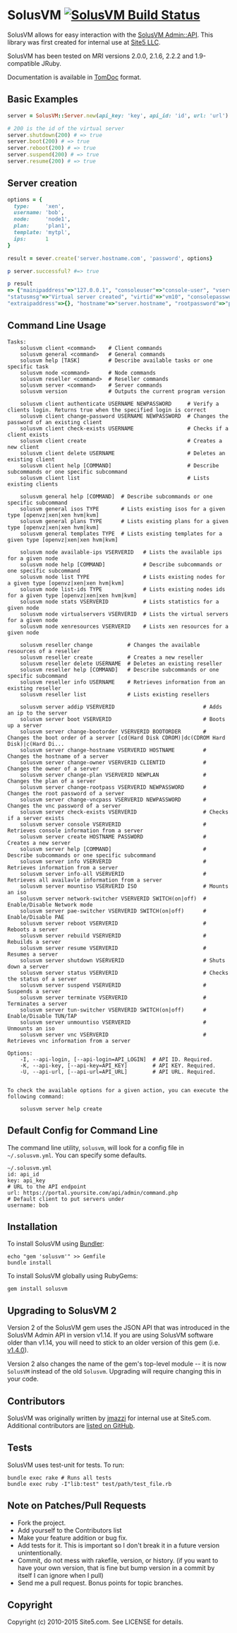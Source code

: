 SolusVM [![SolusVM Build Status][Build Icon]][Build Status]
===========================================================

SolusVM allows for easy interaction with the [SolusVM Admin::API][].
This library was first created for internal use at [Site5 LLC][].

SolusVM has been tested on MRI versions 2.0.0, 2.1.6, 2.2.2 and 1.9-compatible
JRuby.

Documentation is available in [TomDoc][] format.

[Site5 LLC]: http://www.site5.com
[SolusVM Admin::API]: https://documentation.solusvm.com/display/DOCS/Admin
[Build Status]: https://travis-ci.org/site5/solusvm
[Build Icon]: https://secure.travis-ci.org/site5/solusvm.png?branch=master
[TomDoc]: http://site5.github.io/solusvm/

Basic Examples
--------------

```ruby
server = SolusVM::Server.new(api_key: 'key', api_id: 'id', url: 'url')

# 200 is the id of the virtual server
server.shutdown(200) # => true
server.boot(200) # => true
server.reboot(200) # => true
server.suspend(200) # => true
server.resume(200) # => true
```

Server creation
---------------

```ruby
options = {
  type:     'xen',
  username: 'bob',
  node:     'node1',
  plan:     'plan1',
  template: 'mytpl',
  ips:      1
}

result = sever.create('server.hostname.com', 'password', options}

p server.successful? #=> true

p result
=> {"mainipaddress"=>"127.0.0.1", "consoleuser"=>"console-user", "vserverid"=>"10",
"statusmsg"=>"Virtual server created", "virtid"=>"vm10", "consolepassword"=>"myPassisL33t",
"extraipaddress"=>{}, "hostname"=>"server.hostname", "rootpassword"=>"password", "status"=>"success"}
```

Command Line Usage
------------------

```
Tasks:
    solusvm client <command>    # Client commands
    solusvm general <command>   # General commands
    solusvm help [TASK]         # Describe available tasks or one specific task
    solusvm node <command>      # Node commands
    solusvm reseller <command>  # Reseller commands
    solusvm server <command>    # Server commands
    solusvm version             # Outputs the current program version

    solusvm client authenticate USERNAME NEWPASSWORD     # Verify a clients login. Returns true when the specified login is correct
    solusvm client change-password USERNAME NEWPASSWORD  # Changes the password of an existing client
    solusvm client check-exists USERNAME                 # Checks if a client exists
    solusvm client create                                # Creates a new client
    solusvm client delete USERNAME                       # Deletes an existing client
    solusvm client help [COMMAND]                        # Describe subcommands or one specific subcommand
    solusvm client list                                  # Lists existing clients

    solusvm general help [COMMAND]  # Describe subcommands or one specific subcommand
    solusvm general isos TYPE       # Lists existing isos for a given type [openvz|xen|xen hvm|kvm]
    solusvm general plans TYPE      # Lists existing plans for a given type [openvz|xen|xen hvm|kvm]
    solusvm general templates TYPE  # Lists existing templates for a given type [openvz|xen|xen hvm|kvm]

    solusvm node available-ips VSERVERID   # Lists the available ips for a given node
    solusvm node help [COMMAND]            # Describe subcommands or one specific subcommand
    solusvm node list TYPE                 # Lists existing nodes for a given type [openvz|xen|xen hvm|kvm]
    solusvm node list-ids TYPE             # Lists existing nodes ids for a given type [openvz|xen|xen hvm|kvm]
    solusvm node stats VSERVERID           # Lists statistics for a given node
    solusvm node virtualservers VSERVERID  # Lists the virtual servers for a given node
    solusvm node xenresources VSERVERID    # Lists xen resources for a given node

    solusvm reseller change           # Changes the available resources of a reseller
    solusvm reseller create           # Creates a new reseller
    solusvm reseller delete USERNAME  # Deletes an existing reseller
    solusvm reseller help [COMMAND]   # Describe subcommands or one specific subcommand
    solusvm reseller info USERNAME    # Retrieves information from an existing reseller
    solusvm reseller list             # Lists existing resellers

    solusvm server addip VSERVERID                            # Adds an ip to the server
    solusvm server boot VSERVERID                             # Boots up a server
    solusvm server change-bootorder VSERVERID BOOTORDER       # Changes the boot order of a server [cd(Hard Disk CDROM)|dc(CDROM Hard Disk)|c(Hard Di...
    solusvm server change-hostname VSERVERID HOSTNAME         # Changes the hostname of a server
    solusvm server change-owner VSERVERID CLIENTID            # Changes the owner of a server
    solusvm server change-plan VSERVERID NEWPLAN              # Changes the plan of a server
    solusvm server change-rootpass VSERVERID NEWPASSWORD      # Changes the root password of a server
    solusvm server change-vncpass VSERVERID NEWPASSWORD       # Changes the vnc password of a server
    solusvm server check-exists VSERVERID                     # Checks if a server exists
    solusvm server console VSERVERID                          # Retrieves console information from a server
    solusvm server create HOSTNAME PASSWORD                   # Creates a new server
    solusvm server help [COMMAND]                             # Describe subcommands or one specific subcommand
    solusvm server info VSERVERID                             # Retrieves information from a server
    solusvm server info-all VSERVERID                         # Retrieves all availavle information from a server
    solusvm server mountiso VSERVERID ISO                     # Mounts an iso
    solusvm server network-switcher VSERVERID SWITCH(on|off)  # Enable/Disable Network mode
    solusvm server pae-switcher VSERVERID SWITCH(on|off)      # Enable/Disable PAE
    solusvm server reboot VSERVERID                           # Reboots a server
    solusvm server rebuild VSERVERID                          # Rebuilds a server
    solusvm server resume VSERVERID                           # Resumes a server
    solusvm server shutdown VSERVERID                         # Shuts down a server
    solusvm server status VSERVERID                           # Checks the status of a server
    solusvm server suspend VSERVERID                          # Suspends a server
    solusvm server terminate VSERVERID                        # Terminates a server
    solusvm server tun-switcher VSERVERID SWITCH(on|off)      # Enable/Disable TUN/TAP
    solusvm server unmountiso VSERVERID                       # Unmounts an iso
    solusvm server vnc VSERVERID                              # Retrieves vnc information from a server

Options:
    -I, --api-login, [--api-login=API_LOGIN]  # API ID. Required.
    -K, --api-key, [--api-key=API_KEY]        # API KEY. Required.
    -U, --api-url, [--api-url=API_URL]        # API URL. Required.


To check the available options for a given action, you can execute the following command:

    solusvm server help create
```

Default Config for Command Line
--------------------------------

The command line utility, `solusvm`, will look for a config file in
`~/.solusvm.yml`. You can specify some defaults.

```
~/.solusvm.yml
id: api_id
key: api_key
# URL to the API endpoint
url: https://portal.yoursite.com/api/admin/command.php
# Default client to put servers under
username: bob
```

Installation
------------

To install SolusVM using [Bundler](http://bundler.io):

```
echo "gem 'solusvm'" >> Gemfile
bundle install
```

To install SolusVM globally using RubyGems:

```
gem install solusvm
```

Upgrading to SolusVM 2
----------------------

Version 2 of the SolusVM gem uses the JSON API that was introduced in the
SolusVM Admin API in version v1.14. If you are using SolusVM software older
than v1.14, you will need to stick to an older version of this gem (i.e.
[v1.4.0](https://github.com/site5/solusvm/tree/v1.4.0)).

Version 2 also changes the name of the gem's top-level module -- it is now
`SolusVM` instead of the old `Solusvm`. Upgrading will require changing this
in your code.

Contributors
------------

SolusVM was originally written by [jmazzi](https://github.com/site5/jmazzi)
for internal use at Site5.com. Additional contributors are [listed on
GitHub](https://github.com/site5/solusvm/graphs/contributors).

Tests
-----

SolusVM uses test-unit for tests. To run:

```
bundle exec rake # Runs all tests
bundle exec ruby -I"lib:test" test/path/test_file.rb
```

Note on Patches/Pull Requests
-----------------------------

* Fork the project.
* Add yourself to the Contributors list
* Make your feature addition or bug fix.
* Add tests for it. This is important so I don't break it in a
  future version unintentionally.
* Commit, do not mess with rakefile, version, or history.
  (if you want to have your own version, that is fine but bump version in a
  commit by itself I can ignore when I pull)
* Send me a pull request. Bonus points for topic branches.

Copyright
---------

Copyright (c) 2010-2015 Site5.com. See LICENSE for details.
